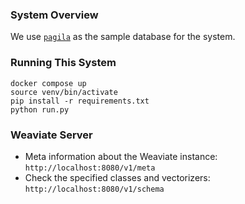 ### System Overview

We use [`pagila`](https://github.com/devrimgunduz/pagila) as the sample database for the system.

### Running This System

```
docker compose up
source venv/bin/activate
pip install -r requirements.txt
python run.py
```

### Weaviate Server

- Meta information about the Weaviate instance: `http://localhost:8080/v1/meta`
- Check the specified classes and vectorizers: `http://localhost:8080/v1/schema`
